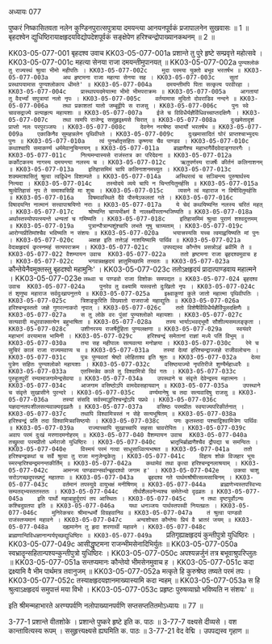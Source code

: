 अध्यायः 077

पुष्करं निष्कासितवता नलेन कुण्डिनपुरात्सपुत्राया दमयन्त्या आनयनपूर्वकं प्रजापालनेन सुखवासः ॥ 1 ॥ बृहदश्वेन द्युधिष्ठिरायाक्षहृदयविद्योपदेशपूर्वकं सङ्क्षेपेण हरिश्चन्द्रोपाख्यानकथनम् ॥ 2 ॥

KK03-05-077-001	बृहदश्व उवाच 
KK03-05-077-001a	प्रशान्ते तु पुरे हृष्टे सम्प्रवृत्ते महोत्सवे ।
KK03-05-077-001c	महत्या सेनया राजा दमयन्तीमुपानयत् ॥
KK03-05-077-002a	`पुण्यश्लोकं तु राज्यस्थं श्रुत्वा भीमो महीपतिः ।
KK03-05-077-002c	मुदा परमया युक्तो बभूव भरतर्षभ ॥
KK03-05-077-003a	अथ हृष्टमना राजा महत्या सेनया सह ।
KK03-05-077-003c	सुतां प्रस्थापयामास पुण्यश्लोकाय धीमते' ॥
KK03-05-077-004a	दमयन्तीमपि पिता सत्कृत्य परवीरहा ।
KK03-05-077-004c	प्रास्थापयदमेयात्मा भीमो भीमपराक्रमः ॥
KK03-05-077-005a	आगतायां तु वैदर्भ्यां सपुत्रायां नलो नृपः ।
KK03-05-077-005c	वर्तयामास मुदितो दोवराडिव नन्दने ॥
KK03-05-077-006a	तथा प्रकाशतां यातो जम्बूद्वीपे स राजसु ।
KK03-05-077-006c	पुनः स्वे चावसद्राज्ये प्रत्याहृत्य महायशाः ॥
KK03-05-077-007a	ईजे च विविधैर्यज्ञैर्विधिवच्चाप्तदक्षिणैः ।
KK03-05-077-007c	तथा त्वमपि राजेन्द्र ससुहृद्वक्ष्यसे चिरात् ॥
KK03-05-077-008a	दुःखमेतादृशं प्राप्तो नलः परपुरञ्जयः ।
KK03-05-077-008c	देवनेन नरश्रेष्ठ सभार्यो भरतर्षभ ॥
KK03-05-077-009a	एकाकिनैव सुमहन्नलेन पृथिवीपते ।
KK03-05-077-009c	दुःखमासादितं घोरं प्राप्तश्चाभ्युदयः पुनः ॥
KK03-05-077-010a	त्वं पुनर्भ्रातृसहितः कृष्णया चैव पाण्डव ।
KK03-05-077-010c	कथाश्चापि समाकर्ण्य धर्ममेवानुचिन्तयन् ॥
KK03-05-077-011a	ब्राह्मणैश्च महाभागैर्वेदवेदाङ्गपारगैः ।
KK03-05-077-011c	नित्यमन्वास्यसे राजंस्तत्र का परिदेवना ॥
KK03-05-077-012a	कर्कोटकस्य नागस्य दमयन्त्या नलस्य च ।
KK03-05-077-012c	ऋतुपर्णस्य राजर्षेः कीर्तनं कलिनाशनम् ॥
KK03-05-077-013a	इतिहासमिमं चापि कलिनाशनमच्युत ।
KK03-05-077-013c	शक्यमाश्वसितुं श्रुत्वा त्वद्विधेन विशाम्पते ॥
KK03-05-077-014a	अस्थिरत्वं च सञ्चिन्त्य पुरुषार्थस्य नित्यदा ।
KK03-05-077-014c	तस्योदये व्यये चापि न चिन्तयितुमर्हसि ॥
KK03-05-077-015a	श्रुत्वेतिहासं नृप ते समाश्वसिहि मा शुचः ।
KK03-05-077-015c	व्यसने त्वं महाराज न विषीदितुमर्हसि ॥
KK03-05-077-016a	विषमावस्थिते दैवे पौरुषेऽफलतां गते ।
KK03-05-077-016c	विषादयन्ति नात्मानं सत्त्वापाश्रयिणो नराः ॥
KK03-05-077-017a	ये चेदं कथयिष्यन्ति नलस्य चरितं महत् ।
KK03-05-077-017c	श्रोष्यन्ति चाप्यभीक्ष्णं वै नालक्ष्मीस्तान्भजिष्यति ॥
KK03-05-077-018a	अर्थास्तस्योपपत्स्यन्ते धन्यतां च गमिष्यति ।
KK03-05-077-018c	इतिहासमिमं श्रुत्वा पुराणं शश्वदुत्तमम् ॥
KK03-05-077-019a	पुत्रान्पौत्रान्पशूंश्चापि लभते नृषु चाग्र्यताम् ।
KK03-05-077-019c	आरोग्यप्रीतिमांश्चैव भविष्यति न संशयः ॥
KK03-05-077-020a	भयात्त्रस्यसि यच्च त्वमाह्वयिष्यति मां पुनः ।
KK03-05-077-020c	अक्षज्ञ इति तत्तेऽहं नाशयिष्यामि पार्थिव ॥
KK03-05-077-021a	वेदाक्षहृदयं कृत्स्नमहं सत्यपराक्रम ।
KK03-05-077-021c	उपपद्यस्व कौन्तेय प्रसन्नोऽहं ब्रवीमि ते ॥
KK03-05-077-022	वैशम्पायन उवाच 
KK03-05-077-022a	ततो हृष्टमना राजा बृहदश्वमुवाच ह ।
KK03-05-077-022c	भगवन्नक्षहृदयं ज्ञातुमिच्छामि तत्त्वतः ॥
KK03-05-077-023a	`कौन्तेयेनैवमुक्तस्तु बृहदश्वो महामुनिः' ।
KK03-05-077-023c	ततोऽक्षहृदयं प्रादात्पाण्डवाय महात्मने ।
KK03-05-077-023e	`लब्ध्वा च पाण्डवो राजा विशोकः समपद्यत ॥
KK03-05-077-024	बृहदश्व उवाच 
KK03-05-077-024a	पुनरेव तु वक्ष्यामि यस्त्वत्तो दुःखितो नृपः ।
KK03-05-077-024c	तं शृणुष्व महाराज सर्वदुःखापनुत्तये ॥
KK03-05-077-025a	इक्ष्वाकूणां कुले जातो महात्मा पृथिवीपतिः ।
KK03-05-077-025c	त्रिशङ्कुरिति विख्यातो राजराजो महाद्युतिः ॥
KK03-05-077-026a	हरिश्चन्द्रस्ततो जज्ञे गुणरत्नाकरो नृपात् ।
KK03-05-077-026c	ततो विशेषैर्विविधैर्यज्ञैर्विपुलदक्षिणैः ॥
KK03-05-077-027a	स तु लोके वरः पुंसां पुण्यश्लोको महायशाः ।
KK03-05-077-027c	सत्यवादी मधुरवाक्सत्येन बहुभाषिता ॥
KK03-05-077-028a	तस्य भार्याऽभवद्भूमौ सौशील्यसमलङ्कृता ।
KK03-05-077-028c	उशीनरस्य राजर्षेर्दुहिता पुण्यलक्षणा ॥
KK03-05-077-029a	स्वयंवरे महाभागं वरयामास भामिनी ।
KK03-05-077-029c	हरिश्चन्द्रं समेतानां राज्ञां मध्ये पतिं विभुम् ॥
KK03-05-077-030a	तया सह महीपालः सत्यवत्या मनोज्ञया ।
KK03-05-077-030c	रेमे च सुचिरं कालं राजा राज्यमवाप्य च ॥
KK03-05-077-031a	तस्यां देव्यां हरिश्चन्द्राज्जज्ञे राजीवलोचनः ।
KK03-05-077-031c	पुत्रः पुण्यवतां श्रेष्ठो लोहिताश्व इति श्रुतः ॥
KK03-05-077-032a	देव्या पुत्रेण सहितः पुण्यश्लोको महायशाः ।
KK03-05-077-032c	वसिष्ठयाज्यो नृपतिरीजे शुण्यैर्महाध्वरैः ॥
KK03-05-077-033a	एतस्मिन्नेव काले तु विश्वामित्रो दिवं गतः ।
KK03-05-077-033c	पुरुहूतपुरीं रम्यामाजगामेन्द्रसेवया ॥
KK03-05-077-034a	उपस्थाने च संवृत्ते देवेन्द्रस्य महात्मनः ।
KK03-05-077-034c	आजगाम वसिष्ठोऽपि वामदेवसहायवान् ॥
KK03-05-077-035a	उपस्थाने च संवृत्ते सुखासीने पुरन्दरे ।
KK03-05-077-035c	वर्ण्यमानेषु च तदा सत्यवादिषु राजसु ॥
KK03-05-077-036a	तस्यां संसदि सर्वस्माद्धरिश्चन्द्रोऽपि पप्रथे ।
KK03-05-077-036c	यज्ञदानतपःशीलसत्यवाक्यदृढव्रतैः ॥
KK03-05-077-037a	वसिष्ठः परमप्रीतः स्वयाज्यपरिकीर्तनात् ।
KK03-05-077-037c	तथापि विश्वामित्रस्तं न सेहे सत्यभूषितम् ॥
KK03-05-077-038a	हरिश्चन्द्रं प्रति तदा विश्वामित्रवसिष्ठयोः ।
KK03-05-077-038c	पणः कृतस्तदा पश्चाद्विश्वामित्रेण पार्थिवः ॥
KK03-05-077-039a	राज्याच्चापि सुखाच्चापि सहसा चावरोपितः ।
KK03-05-077-039c	अवाप परमं दुःखं मरणादमनोहरम् ॥
KK03-05-077-040	वैशम्पायन उवाच 
KK03-05-077-040a	तच्छ्रुत्वा परमप्रीतो धर्मराजो युधिष्ठिरः ।
KK03-05-077-040c	भ्रातृभिर्ब्राह्मणैश्चैव द्रौपद्या च समन्वितः ।
KK03-05-077-040e	विस्मयं परमं गत्वा साधुसाध्वित्यभाषत ॥
KK03-05-077-041a	ततो हरिश्चन्द्रकथां च सर्वे श्रुत्वा तु राजा मनुजेन्द्रकेतुः ।
KK03-05-077-041c	विहाय शोकं विजहार भूयः स्मरन्हरिश्चन्द्रमनन्तकीर्तिम् ॥
KK03-05-077-042a	कथामेवं तथा कृत्वा हरिश्चन्द्रनलाश्रयाम् ।
KK03-05-077-042c	आमन्त्र्य पाण्डवान्सर्वान्बृहदश्वो जगाम ह' ।
KK03-05-077-042e	उक्त्वा चाशु सरोऽगच्छदुपस्प्रष्टुं महातपाः ॥
KK03-05-077-043a	बृहदश्व गते पार्थमश्रौषीत्सव्यसाचिनम् ।
KK03-05-077-043c	वर्तमानं तपस्युग्रे वायुभक्षं मनीषिणम् ॥
KK03-05-077-044a	ब्राह्मणेभ्यस्तपस्विभ्यः सम्पतद्भ्यस्ततस्ततः ।
KK03-05-077-044c	तीर्थशैलवनेभ्यश्च समेतेभ्यो दृढव्रतः ॥
KK03-05-077-045a	इति पार्थो महाबाहुर्दुरापं तप आस्थितः ।
KK03-05-077-045c	न तथा दृष्टपूर्वोऽन्यः कश्चिदुग्रतपा इति ॥
KK03-05-077-046a	यथा धनञ्जयः पार्थस्तपस्वी नियतव्रतः ।
KK03-05-077-046c	मुनिरेकचरः श्रीमान्धर्मो विग्रहवानिव ॥
KK03-05-077-047a	तं श्रुत्वा पाण्डवो राजंस्तप्यमानं महावने ।
KK03-05-077-047c	अन्वशोचत कौन्तेयः प्रियं वै भ्रातरं जयम् ॥
KK03-05-077-048a	दह्यमानेन तु हृदा शरणार्थी महावने ।
KK03-05-077-048c	ब्राह्मणान्विविधज्ञानान्पर्यपृच्छद्युधिष्ठिरः ॥
KK03-05-077-049a	`प्रतिगृह्याक्षहृदयं कुन्तीपुत्रो युधिष्ठिरः ।
KK03-05-077-049c	आसीद्धृष्टमना राजन्भीमसेनादिभिर्युतः ॥
KK03-05-077-050a	स्वभ्रातॄन्सहितान्पश्यन्कुन्तीपुत्रो युधिष्ठिरः ।
KK03-05-077-050c	अपश्यन्नर्जुनं तत्र बभूवाश्रुपरिप्लुतः ॥
KK03-05-077-051a	सन्तप्यमानः कौन्तेयो भीमसेनमुवाच ह ।
KK03-05-077-051c	कदा द्रक्ष्यामि वै भीम पार्थमत्र तवानुजम् ॥
KK03-05-077-052a	मत्कृते हि कुरुश्रेष्ठ तष्यते परमं तपः ।
KK03-05-077-052c	तस्याक्षहृदयज्ञानमाख्यास्यामि कदा न्वहम् ॥
KK03-05-077-053a	स हि श्रुत्वाऽक्षहृदयं समुपात्तं मया विभो ।
KK03-05-077-053c	प्रहृष्टः पुरुषव्याघ्रो भविष्यति न संशयः' ॥

इति श्रीमन्महाभारते अरण्यपर्वणि नलोपाख्यानपर्वणि सप्तसप्ततितमोऽध्यायः ॥ 77 ॥

3-77-1 प्रशान्ते वीतशोके । प्रशान्ते पुष्करे हृष्टे इति क. पाठः ॥ 3-77-7 वक्ष्यसे दीव्यसे । वश कान्तावित्यस्य रूपम् । ससुहृत्त्यक्ष्यसे ह्यघमिति क. पाठः ॥ 3-77-21 वेद वेद्मि । उपपद्यस्व गृहाण ॥
